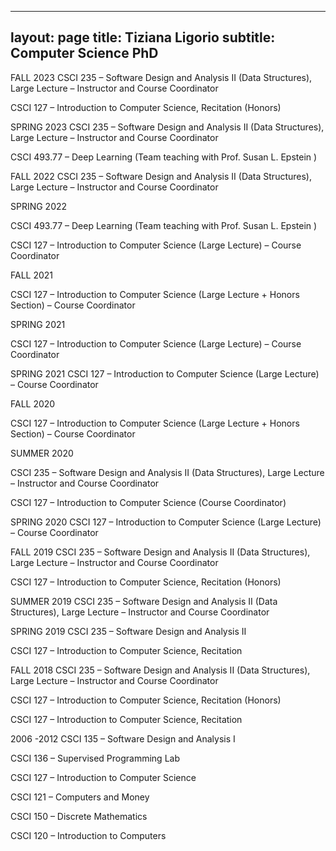 
---
layout: page
title: Tiziana Ligorio
subtitle: Computer Science PhD
---




FALL 2023
CSCI 235
– Software Design and Analysis II  (Data Structures), Large Lecture
– Instructor and Course Coordinator

CSCI 127
– Introduction to Computer Science, Recitation  (Honors)

SPRING 2023
CSCI 235
– Software Design and Analysis II  (Data Structures), Large Lecture
– Instructor and Course Coordinator




CSCI 493.77
– Deep Learning (Team teaching with Prof. Susan L. Epstein )




FALL 2022
CSCI 235
– Software Design and Analysis II  (Data Structures), Large Lecture
– Instructor and Course Coordinator






SPRING 2022


CSCI 493.77
– Deep Learning (Team teaching with Prof. Susan L. Epstein )


CSCI 127
– Introduction to Computer Science  (Large Lecture)
– Course Coordinator





FALL 2021

CSCI 127
– Introduction to Computer Science  (Large Lecture + Honors Section)
– Course Coordinator





SPRING 2021

CSCI 127
– Introduction to Computer Science  (Large Lecture)
– Course Coordinator

SPRING 2021
CSCI 127
– Introduction to Computer Science  (Large Lecture)
– Course Coordinator

FALL 2020
 
CSCI 127
– Introduction to Computer Science  (Large Lecture + Honors Section)
– Course Coordinator

SUMMER 2020
 
CSCI 235
– Software Design and Analysis II  (Data Structures), Large Lecture
– Instructor and Course Coordinator

CSCI 127
– Introduction to Computer Science (Course Coordinator)

SPRING 2020
CSCI 127
– Introduction to Computer Science  (Large Lecture)
– Course Coordinator

FALL 2019
CSCI 235
– Software Design and Analysis II  (Data Structures), Large Lecture
– Instructor and Course Coordinator

CSCI 127
– Introduction to Computer Science, Recitation  (Honors)

SUMMER 2019
CSCI 235
– Software Design and Analysis II  (Data Structures), Large Lecture
– Instructor and Course Coordinator

SPRING 2019
CSCI 235
– Software Design and Analysis II

CSCI 127
– Introduction to Computer Science, Recitation

FALL 2018
CSCI 235
– Software Design and Analysis II  (Data Structures), Large Lecture
– Instructor and Course Coordinator

CSCI 127
– Introduction to Computer Science, Recitation  (Honors)

CSCI 127
– Introduction to Computer Science, Recitation

2006 -2012
CSCI 135
– Software Design and Analysis I

CSCI 136
– Supervised Programming Lab

CSCI 127
– Introduction to Computer Science

CSCI 121
– Computers and Money

CSCI 150
– Discrete Mathematics

CSCI 120
– Introduction to Computers
